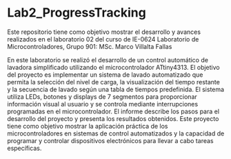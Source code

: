 # Lab2_ProgressTracking
Este repositorio tiene como objetivo mostrar el desarrollo y avances realizados en el laboratorio 02 del curso de IE-0624 Laboratorio de Microcontroladores, Grupo 901: MSc. Marco Villalta Fallas 

En este laboratorio se realizó el desarrollo de un control automático de lavadora simplificado utilizando el microcontrolador ATtiny4313. El objetivo del proyecto es implementar un sistema de lavado automatizado que permita la selección del nivel de carga, la visualización del tiempo restante y la secuencia de lavado según una tabla de tiempos predefinida. El sistema utiliza LEDs, botones y displays de 7 segmentos para proporcionar información visual al usuario y se controla mediante interrupciones programadas en el microcontrolador. El informe describe los pasos para el desarrollo del proyecto y presenta los resultados obtenidos. Este proyecto tiene como objetivo mostrar la aplicación práctica de los microcontroladores en sistemas de control automatizados y la capacidad de programar y controlar dispositivos electrónicos para llevar a cabo tareas específicas.
